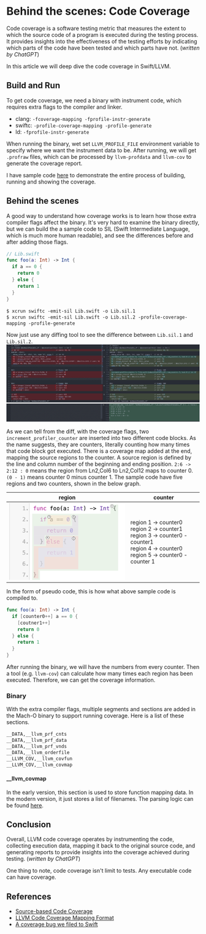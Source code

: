 # Behind the scenes: Code Coverage
Code coverage is a software testing metric that measures the extent to which the source code of a program is executed during the testing process. It provides insights into the effectiveness of the testing efforts by indicating which parts of the code have been tested and which parts have not. (*written by ChatGPT*)

In this article we will deep dive the code coverage in Swift/LLVM.

## Build and Run
To get code coverage, we need a binary with instrument code, which requires extra flags to the compiler and linker.
* clang: `-fcoverage-mapping -fprofile-instr-generate`
* swiftc: `-profile-coverage-mapping -profile-generate`
* ld: `-fprofile-instr-generate`

When running the binary, wet set `LLVM_PROFILE_FILE` environment variable to specify where we want the instrument data to be. After running, we will get `.profraw` files, which can be processed by `llvm-profdata` and `llvm-cov` to generate the coverage report.

I have sample code [here](../testing/code_coverage) to demonstrate the entire process of building, running and showing the coverage.

## Behind the scenes
A good way to understand how coverage works is to learn how those extra compiler flags affect the binary. It's very hard to examine the binary directly, but we can build the a sample code to SIL (Swift Intermediate Language, which is much more human readable), and see the differences before and after adding those flags.

```swift
// Lib.swift
func foo(a: Int) -> Int {
  if a == 0 {
    return 0
  } else {
    return 1
  }
}
```
```
$ xcrun swiftc -emit-sil Lib.swift -o Lib.sil.1
$ xcrun swiftc -emit-sil Lib.swift -o Lib.sil.2 -profile-coverage-mapping -profile-generate
```

Now just use any diffing tool to see the difference between `Lib.sil.1` and `Lib.sil.2`.
![](images/code_coverage_1.png)
![](images/code_coverage_2.png)

As we can tell from the diff, with the coverage flags, two `increment_profiler_counter` are inserted into two different code blocks. As the name suggests, they are counters, literally counting how many times that code block got executed. There is a coverage map added at the end, mapping the source regions to the counter. A source region is defined by the line and column number of the beginning and ending position. `2:6 -> 2:12 : 0` means the region from Ln2,Col6 to Ln2,Col12 maps to counter 0. `(0 - 1)` means counter 0 minus counter 1. The sample code have five regions and two counters, shown in the below graph.

| region | counter |
| --  | -- |
|<img src="images/code_coverage_regions.png" width="400"/> | region 1 -> counter0<br/>region 2 -> counter1<br/>region 3 -> counter0 - counter1<br/>region 4 -> counter0<br/>region 5 -> counter0 - counter 1<br/>|

In the form of pseudo code, this is how what above sample code is compiled to.

```swift
func foo(a: Int) -> Int {
  if [counter0++] a == 0 {
    [coutner1++]
    return 0
  } else {
    return 1
  }
}
```

After running the binary, we will have the numbers from every counter. Then a tool (e.g. `llvm-cov`) can calculate how many times each region has been executed. Therefore, we can get the coverage information.

### Binary
With the extra compiler flags, multiple segments and sections are added in the Mach-O binary to support running coverage. Here is a list of these sections.

```
__DATA,__llvm_prf_cnts
__DATA,__llvm_prf_data
__DATA,__llvm_prf_vnds
__DATA,__llvm_orderfile
__LLVM_COV,__llvm_covfun
__LLVM_COV,__llvm_covmap
```

#### __llvm_covmap
In the early version, this section is used to store function mapping data. In the modern version, it just stores a list of filenames. The parsing logic can be found [here](../macho_parser/sources/llvm_cov.cpp).

## Conclusion
Overall, LLVM code coverage operates by instrumenting the code, collecting execution data, mapping it back to the original source code, and generating reports to provide insights into the coverage achieved during testing. (*written by ChatGPT*)

One thing to note, code coverage isn't limit to tests. Any executable code can have coverage.

## References
* [Source-based Code Coverage](https://clang.llvm.org/docs/SourceBasedCodeCoverage.html)
* [LLVM Code Coverage Mapping Format](https://llvm.org/docs/CoverageMappingFormat.html#coverage-mapping-counter)
* [A coverage bug we filed to Swift](https://github.com/apple/swift/issues/65964)
